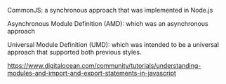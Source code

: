 
CommonJS: a synchronous approach that was implemented in Node.js

Asynchronous Module Definition (AMD): which was an asynchronous approach

Universal Module Definition (UMD): which was intended to be a universal approach that supported both previous styles.

https://www.digitalocean.com/community/tutorials/understanding-modules-and-import-and-export-statements-in-javascript
